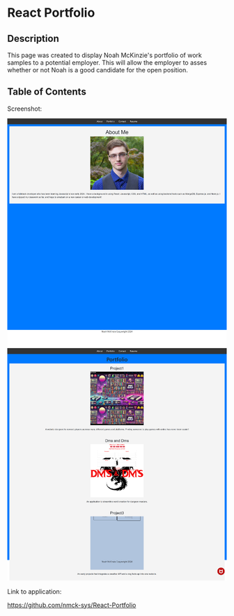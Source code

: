 # React Portfolio

## Description

This page was created to display Noah McKinzie's portfolio of work samples to a potential employer. This will allow the employer to asses whether or not Noah is a good candidate for the open position. 

## Table of Contents

Screenshot:

![About me page](src/assets/Aboutme.jpeg)
![Display page](src/assets/Projectdisplay.jpeg)

Link to application:

https://github.com/nmck-sys/React-Portfolio
